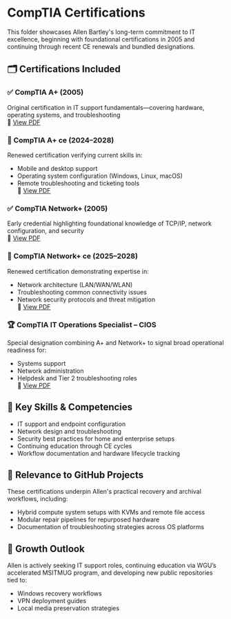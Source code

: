 # CompTIA Certifications

This folder showcases Allen Bartley's long-term commitment to IT excellence, beginning with foundational certifications in 2005 and continuing through recent CE renewals and bundled designations.

## 🗂️ Certifications Included

### ✅ CompTIA A+ (2005)  
Original certification in IT support fundamentals—covering hardware, operating systems, and troubleshooting  
📄 [View PDF](./CompTIA-A+-GFL.pdf)

### 🔄 CompTIA A+ ce (2024–2028)  
Renewed certification verifying current skills in:
- Mobile and desktop support
- Operating system configuration (Windows, Linux, macOS)
- Remote troubleshooting and ticketing tools  
📄 [View PDF](./CompTIA-A+-ce.pdf)

### ✅ CompTIA Network+ (2005)  
Early credential highlighting foundational knowledge of TCP/IP, network configuration, and security  
📄 [View PDF](./CompTIA-Network+-GFL.pdf)

### 🔄 CompTIA Network+ ce (2025–2028)  
Renewed certification demonstrating expertise in:
- Network architecture (LAN/WAN/WLAN)
- Troubleshooting common connectivity issues
- Network security protocols and threat mitigation  
📄 [View PDF](./CompTIA-Network+-ce.pdf)

### 🏆 CompTIA IT Operations Specialist – CIOS  
Special designation combining A+ and Network+ to signal broad operational readiness for:
- Systems support
- Network administration
- Helpdesk and Tier 2 troubleshooting roles  
📄 [View PDF](./CompTIA-IT-Operations-Specialist-CIOS.pdf)

## 🧠 Key Skills & Competencies

- IT support and endpoint configuration
- Network design and troubleshooting
- Security best practices for home and enterprise setups
- Continuing education through CE cycles
- Workflow documentation and hardware lifecycle tracking

## 📌 Relevance to GitHub Projects

These certifications underpin Allen's practical recovery and archival workflows, including:
- Hybrid compute system setups with KVMs and remote file access
- Modular repair pipelines for repurposed hardware
- Documentation of troubleshooting strategies across OS platforms

## 🚀 Growth Outlook

Allen is actively seeking IT support roles, continuing education via WGU’s accelerated MSITMUG program, and developing new public repositories tied to:
- Windows recovery workflows
- VPN deployment guides
- Local media preservation strategies
